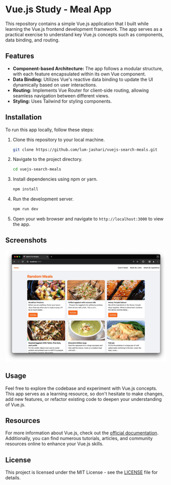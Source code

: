 # Vue.js Study - Meal App

This repository contains a simple Vue.js application that I built while learning the Vue.js frontend development framework. The app serves as a practical exercise to understand key Vue.js concepts such as components, data binding, and routing.

## Features

- **Component-based Architecture:** The app follows a modular structure, with each feature encapsulated within its own Vue component.
- **Data Binding:** Utilizes Vue's reactive data binding to update the UI dynamically based on user interactions.
- **Routing:** Implements Vue Router for client-side routing, allowing seamless navigation between different views.
- **Styling:** Uses Tailwind for styling components.

## Installation

To run this app locally, follow these steps:

1. Clone this repository to your local machine.

   ```bash
   git clone https://github.com/lum-jashari/vuejs-search-meals.git
   ```

2. Navigate to the project directory.

   ```bash
   cd vuejs-search-meals
   ```

3. Install dependencies using npm or yarn.

   ```bash
   npm install
   ```

4. Run the development server.

   ```bash
   npm run dev
   ```

5. Open your web browser and navigate to `http://localhost:3000` to view the app.

## Screenshots

![vue-meal-app screenshot](public/vue-meal-app.jpg?raw=true "Vue meal App")

## Usage

Feel free to explore the codebase and experiment with Vue.js concepts. This app serves as a learning resource, so don't hesitate to make changes, add new features, or refactor existing code to deepen your understanding of Vue.js.

## Resources

For more information about Vue.js, check out the [official documentation](https://vuejs.org/). Additionally, you can find numerous tutorials, articles, and community resources online to enhance your Vue.js skills.

## License

This project is licensed under the MIT License - see the [LICENSE](LICENSE) file for details.
